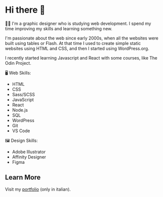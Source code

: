 # Hi there 👋

👩‍💻 I'm a graphic designer who is studying web development. I spend my time improving my skills and learning something new.

I'm passionate about the web since early 2000s, when all the websites were built using tables or Flash.
At that time I used to create simple static websites using HTML and CSS, and then I started using WordPress.org.

I recently started learning Javascript and React with some courses, like The Odin Project.

🖥️ Web Skills:
 - HTML
 - CSS
 - Sass/SCSS
 - JavaScript
 - React
 - Node.js
 - SQL
 - WordPress
 - Git
 - VS Code
 
 🖼️ Design Skills:
 - Adobe Illustrator
 - Affinity Designer
 - Figma

## Learn More
Visit my [portfolio](https://federicaercole.com/) (only in italian).
